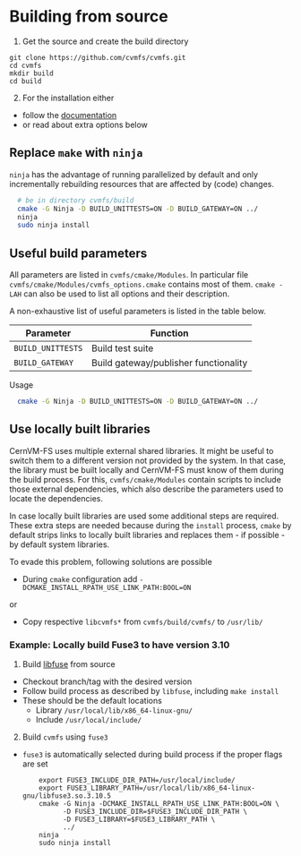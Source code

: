 # Building from source

1) Get the source and create the build directory
  ```
  git clone https://github.com/cvmfs/cvmfs.git
  cd cvmfs
  mkdir build
  cd build
  ```
2) For the installation either
  - follow the [documentation](https://cvmfs.readthedocs.io/en/stable/cpt-quickstart.html#building-from-source) 
  - or read about extra options below

## Replace `make` with `ninja`

`ninja` has the advantage of running parallelized by default and only incrementally rebuilding resources that are affected by (code) changes.

```bash
  # be in directory cvmfs/build
  cmake -G Ninja -D BUILD_UNITTESTS=ON -D BUILD_GATEWAY=ON ../
  ninja
  sudo ninja install
```

## Useful build parameters

All parameters are listed in `cvmfs/cmake/Modules`. 
In particular file `cvmfs/cmake/Modules/cvmfs_options.cmake` contains most of them.
`cmake -LAH` can also be used to list all options and their description.

A non-exhaustive list of useful parameters is listed in the table below.

| Parameter | Function|
|---|---|
|`BUILD_UNITTESTS` | Build test suite|
|`BUILD_GATEWAY`   | Build gateway/publisher functionality|

Usage
```bash
  cmake -G Ninja -D BUILD_UNITTESTS=ON -D BUILD_GATEWAY=ON ../
```


## Use locally built libraries

CernVM-FS uses multiple external shared libraries.
It might be useful to switch them to a different version not provided by the system.
In that case, the library must be built locally and CernVM-FS must know of them during the build process.
For this, `cvmfs/cmake/Modules` contain scripts to include those external dependencies, which also describe the parameters used to locate the dependencies.

In case locally built libraries are used some additional steps are required.
These extra steps are needed because during the `install` process, `cmake` by default strips links to locally built libraries and replaces them - if possible - by default system libraries. 

To evade this problem, following solutions are possible

- During `cmake` configuration add `-DCMAKE_INSTALL_RPATH_USE_LINK_PATH:BOOL=ON`

or

- Copy respective `libcvmfs*` from `cvmfs/build/cvmfs/` to `/usr/lib/`


### Example: Locally build Fuse3 to have version 3.10

1) Build [libfuse](https://github.com/libfuse/libfuse/) from source 
 - Checkout branch/tag with the desired version
 - Follow build process as described by `libfuse`, including `make install`
 - These should be the default locations
   - Library `/usr/local/lib/x86_64-linux-gnu/`
   - Include `/usr/local/include/`
  
2) Build `cvmfs` using `fuse3`

 - `fuse3` is automatically selected during build process if the proper flags are set
    ```
        export FUSE3_INCLUDE_DIR_PATH=/usr/local/include/
        export FUSE3_LIBRARY_PATH=/usr/local/lib/x86_64-linux-gnu/libfuse3.so.3.10.5
        cmake -G Ninja -DCMAKE_INSTALL_RPATH_USE_LINK_PATH:BOOL=ON \
              -D FUSE3_INCLUDE_DIR=$FUSE3_INCLUDE_DIR_PATH \
              -D FUSE3_LIBRARY=$FUSE3_LIBRARY_PATH \
              ../
        ninja
        sudo ninja install
